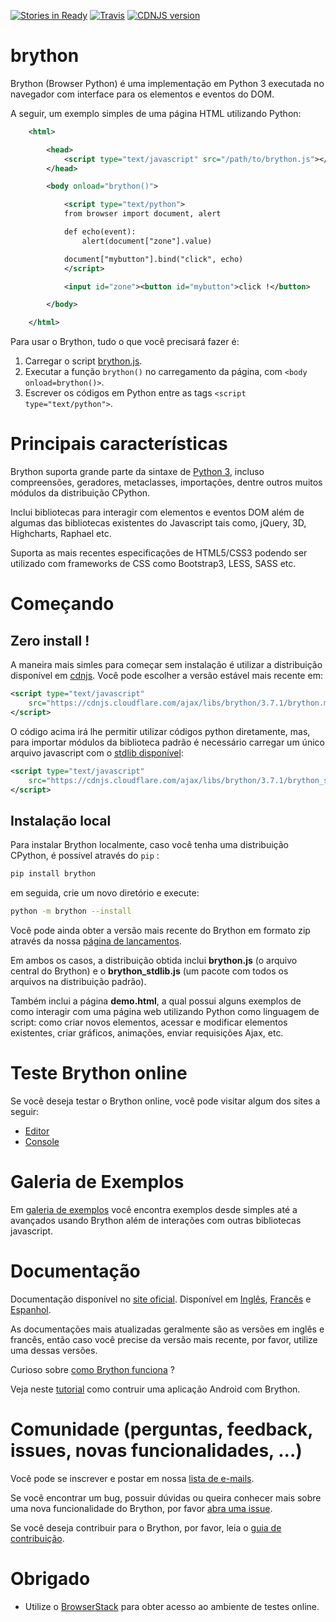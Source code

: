 [![Stories in Ready](https://badge.waffle.io/brython-dev/brython.svg?label=ready&title=Ready)](http://waffle.io/brython-dev/brython)
[![Travis](https://api.travis-ci.org/brython-dev/brython.svg)](https://travis-ci.org/brython-dev/brython)
[![CDNJS version](https://img.shields.io/cdnjs/v/brython.svg)](https://cdnjs.com/libraries/brython)

brython
=======

Brython (Browser Python) é uma implementação em Python 3 executada no navegador com interface para os elementos e eventos do DOM.

A seguir, um exemplo simples de uma página HTML utilizando Python:

```xml
    <html>

        <head>
            <script type="text/javascript" src="/path/to/brython.js"></script>
        </head>

        <body onload="brython()">

            <script type="text/python">
            from browser import document, alert

            def echo(event):
                alert(document["zone"].value)

            document["mybutton"].bind("click", echo)
            </script>

            <input id="zone"><button id="mybutton">click !</button>

        </body>

    </html>
```

Para usar o Brython, tudo o que você precisará fazer é:

1. Carregar o script [brython.js](http://brython.info/src/brython.js "Brython from the site brython.info").
2. Executar a função `brython()` no carregamento da página, com `<body onload=brython()>`.
3. Escrever os códigos em Python entre as tags `<script type="text/python">`.


Principais características
=============
Brython suporta grande parte da sintaxe de [Python 3](https://www.python.org "Python Homepage"),
incluso compreensões, geradores, metaclasses, importações, dentre outros muitos módulos da distribuição CPython.

Inclui bibliotecas para interagir com elementos e eventos DOM além de algumas das bibliotecas existentes do Javascript tais como, jQuery, 3D, Highcharts, Raphael etc.

Suporta as mais recentes especificações de HTML5/CSS3 podendo ser utilizado com frameworks de CSS como Bootstrap3, LESS, SASS etc.


Começando
===============
Zero install !
--------------
A maneira mais simles para começar sem instalação é utilizar a distribuição disponível em [cdnjs](https://cdnjs.com). Você pode escolher a versão estável mais recente em:

```xml
<script type="text/javascript"
    src="https://cdnjs.cloudflare.com/ajax/libs/brython/3.7.1/brython.min.js">
</script>
```

O código acima irá lhe permitir utilizar códigos python diretamente, mas, para importar módulos da biblioteca padrão é necessário carregar um único arquivo javascript com o [stdlib disponível](https://github.com/brython-dev/brython/tree/master/www/src/Lib):

```xml
<script type="text/javascript"
    src="https://cdnjs.cloudflare.com/ajax/libs/brython/3.7.1/brython_stdlib.js">
</script>
```

Instalação local
-------------
Para instalar Brython localmente, caso você tenha uma distribuição CPython, é possível através do `pip` :

```bash
pip install brython
```
em seguida, crie um novo diretório e execute:

```bash
python -m brython --install
```

Você pode ainda obter a versão mais recente do Brython em formato zip através da nossa [página de lançamentos](https://github.com/brython-dev/brython/releases).

Em ambos os casos, a distribuição obtida inclui __brython.js__ (o arquivo central do Brython)
e o __brython_stdlib.js__ (um pacote com todos os arquivos na distribuição padrão).

Também inclui a página __demo.html__, a qual possui alguns exemplos de como interagir com uma página web utilizando Python como linguagem de script: como criar novos elementos, acessar e modificar elementos existentes, criar gráficos, animações, enviar requisições Ajax, etc.

Teste Brython online
===================
Se você deseja testar o Brython online, você pode visitar algum dos sites a seguir:

- [Editor](http://brython.info/tests/editor.html "Online Brython Editor")
- [Console](http://brython.info/tests/console.html "Online Brython Console")


Galeria de Exemplos
===================
Em [galeria de exemplos](http://brython.info/gallery/gallery_en.html "gallery of examples")
você encontra exemplos desde simples até a avançados usando Brython além de interações com outras bibliotecas javascript. 


Documentação
=============
Documentação disponível no [site oficial](http://www.brython.info "Brython Homepage").
Disponível em [Inglês](http://brython.info/static_doc/en/intro.html),
[Francês](http://brython.info/static_doc/fr/intro.html) e
[Espanhol](http://brython.info/static_doc/es/intro.html).

As documentações mais atualizadas geralmente são as versões em inglês e francês, então caso você
precise da versão mais recente, por favor, utilize uma dessas versões.

Curioso sobre [como Brython funciona](https://github.com/brython-dev/brython/wiki/How%20Brython%20works) ?

Veja neste [tutorial](https://github.com/brython-dev/brython/wiki/Writing-an-Android-application)
como contruir uma aplicação Android com Brython.

Comunidade (perguntas, feedback, issues, novas funcionalidades, ...)
==========================================================
Você pode se inscrever e postar em nossa
[lista de e-mails](https://groups.google.com/forum/?fromgroups=#!forum/brython "Brython Main Mailing List").

Se você encontrar um bug, possuir dúvidas ou queira conhecer mais sobre uma nova funcionalidade do Brython, por favor [abra uma issue](https://github.com/brython-dev/brython/issues "Brython GitHub Issues").

Se você deseja contribuir para o Brython, por favor, leia o [guia de contribuição](https://github.com/brython-dev/brython/blob/master/CONTRIBUTING.md).

Obrigado
=========

- Utilize o [BrowserStack](http://www.browserstack.com) para obter acesso ao ambiente de testes online.